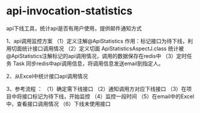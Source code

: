 # api-invocation-statistics
api下线工具，统计api是否有用户使用，提供邮件通知方式

1、api调用监控方案
（1）定义注解@ApiStatistics
        作用：标记接口为待下线，利用切面统计接口调用情况
（2）定义切面 ApiStatisticsAspectJ.class
       统计被@ApiStatistics注解标记的api调用情况，调用的数据保存在redis中
（3）定时任务 Task
       同步redis中api调用信息，将调用信息发送email到指定人。

2、从Excel中统计接口api调用情况

3、参考流程 ：
（1）确定需下线接口
（2）通知调用方对应下线接口
（3）在项目中将接口标记为待下线，开始监控
（4）监控一段时间
（5）在email中的Excel中，查看接口调用情况
（6）下线未使用接口
